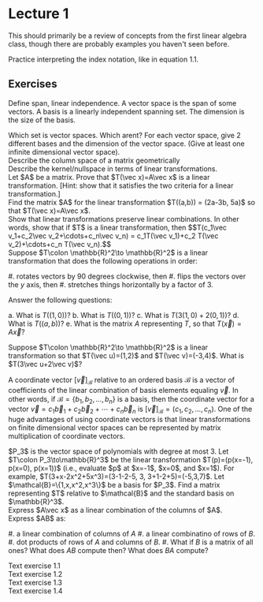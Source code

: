 # Lecture 1

This should primarily be a review of concepts from the first linear algebra class, though there are probably examples you haven't seen before.


<problem>Practice interpreting the index notation, like in equation 1.1.</problem>


Exercises
---------


Define span, linear independence.  A vector space is the span of some vectors.  A basis is a linearly independent spanning set.  The dimension is the size of the basis.

<div class="exercise">
    Which set is vector spaces.  Which arent?  For each vector space, give 2 different bases and the dimension of the vector space.  (Give at least one infinite dimensional vector space).
</div>

<div class="exercise">
    Describe the column space of a matrix geometrically
</div>

<div class="exercise">
    Describe the kernel/nullspace in terms of linear transformations.
</div>

<div class="exercise">
    Let $A$ be a matrix.  Prove that $T(\vec x)=A\vec x$ is a linear transformation.  [Hint: show that it satisfies the two criteria for a linear transformation.]
</div>

<div class="exercise">
Find the matrix $A$ for the linear transformation $T((a,b)) = (2a-3b, 5a)$ so that $T(\vec x)=A\vec x$.
</div>

<div class="exercise">
Show that linear transformations preserve linear combinations.  In other words, show that if $T$ is a linear transformation, then 
$$T(c_1\vec v_1+c_2\vec v_2+\cdots+c_n\vec v_n) = c_1T(\vec v_1)+c_2 T(\vec v_2)+\cdots+c_n T(\vec v_n).$$
</div>

<div class="exercise">
Suppose $T\colon \mathbb{R}^2\to \mathbb{R}^2$ is a linear transformation that does the following operations in order:

#. rotates vectors by 90 degrees clockwise, then
#. flips the vectors over the $y$ axis, then
#. stretches things horizontally by a factor of 3.

Answer the following questions:

a. What is $T((1,0))$?
b. What is $T((0,1))$?
c. What is $T(3(1,0)+2(0,1))$?
d. What is $T((a,b))$?
e. What is the matrix $A$ representing $T$, so that $T(\vec x)=A\vec x$?

</div>

<div class="exercise">
Suppose $T\colon \mathbb{R}^2\to \mathbb{R}^2$ is a linear transformation so that $T(\vec u)=(1,2)$ and $T(\vec v)=(-3,4)$.  What is $T(3\vec u+2\vec v)$?
</div>

A coordinate vector $[\vec v]_\mathcal{B}$ relative to an ordered basis $\mathcal{B}$ is a vector of coefficients of the linear combination of basis elements equaling $\vec v$.  In other words, if $\mathcal{B}=\{b_1,b_2,\ldots,b_n\}$ is a basis, then the coordinate vector for a vector $\vec v=c_1\vec b_1+c_2\vec b_2+\cdots+c_n\vec b_n$ is $[\vec v]_\mathcal{B}=(c_1,c_2,\ldots,c_n)$.  One of the huge advantages of using coordinate vectors is that linear transformations on finite dimensional vector spaces can be represented by matrix multiplication of coordinate vectors.

<div class="exercise">
$P_3$ is the vector space of polynomials with degree at most 3.  Let $T\colon P_3\to\mathbb{R}^3$ be the linear transformation $T(p)=(p(x=-1), p(x=0), p(x=1))$ (i.e., evaluate $p$ at $x=-1$, $x=0$, and $x=1$).  For example, $T(3+x-2x^2+5x^3)=(3-1-2-5, 3, 3+1-2+5)=(-5,3,7)$.  Let $\mathcal{B}=\{1,x,x^2,x^3\}$ be a basis for $P_3$.  Find a matrix representing $T$ relative to $\mathcal{B}$ and the standard basis on $\mathbb{R}^3$.
</div>

<div class="exercise">
Express $A\vec x$ as a linear combination of the columns of $A$.
</div>

<div class="exercise">
Express $AB$ as:

#. a linear combination of columns of $A$
#. a linear combinatino of rows of $B$.
#. dot products of rows of $A$ and columns of $B$.
#. What if $B$ is a matrix of all ones?  What does $AB$ compute then?  What does $BA$ compute?

</div>
    
<div class="exercise">
Text exercise 1.1
</div>

<div class="exercise">
Text exercise 1.2
</div>

<div class="exercise">
Text exercise 1.3
</div>

<div class="exercise">
Text exercise 1.4
</div>
